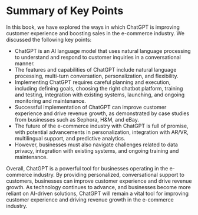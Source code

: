 Summary of Key Points
=================================

In this book, we have explored the ways in which ChatGPT is improving customer experience and boosting sales in the e-commerce industry. We discussed the following key points:

* ChatGPT is an AI language model that uses natural language processing to understand and respond to customer inquiries in a conversational manner.
* The features and capabilities of ChatGPT include natural language processing, multi-turn conversation, personalization, and flexibility.
* Implementing ChatGPT requires careful planning and execution, including defining goals, choosing the right chatbot platform, training and testing, integration with existing systems, launching, and ongoing monitoring and maintenance.
* Successful implementation of ChatGPT can improve customer experience and drive revenue growth, as demonstrated by case studies from businesses such as Sephora, H\&M, and eBay.
* The future of the e-commerce industry with ChatGPT is full of promise, with potential advancements in personalization, integration with AR/VR, multilingual support, and predictive analytics.
* However, businesses must also navigate challenges related to data privacy, integration with existing systems, and ongoing training and maintenance.

Overall, ChatGPT is a powerful tool for businesses operating in the e-commerce industry. By providing personalized, conversational support to customers, businesses can improve customer experience and drive revenue growth. As technology continues to advance, and businesses become more reliant on AI-driven solutions, ChatGPT will remain a vital tool for improving customer experience and driving revenue growth in the e-commerce industry.
